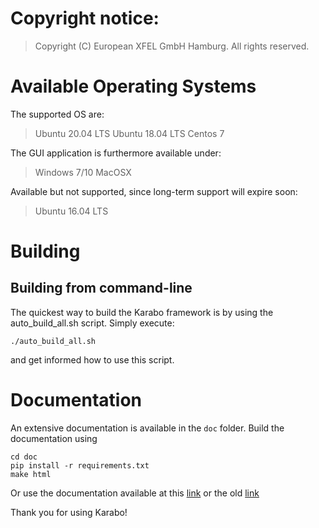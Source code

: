 # Copyright notice:

> Copyright (C) European XFEL GmbH Hamburg. All rights reserved.


# Available Operating Systems

The supported OS are: 

> Ubuntu 20.04 LTS
> Ubuntu 18.04 LTS
> Centos 7

The GUI application is furthermore available under:

> Windows 7/10
> MacOSX

Available but not supported, since long-term support will expire soon:

> Ubuntu 16.04 LTS

# Building

## Building from command-line ###

The quickest way to build the Karabo framework is by using the auto_build_all.sh script. Simply execute:
    
    ./auto_build_all.sh

and get informed how to use this script.


# Documentation

An extensive documentation is available in the `doc` folder.
Build the documentation using

    cd doc
    pip install -r requirements.txt
    make html

Or use the documentation available at this [link](https://rtd.xfel.eu/docs/karabo/en/latest/)
or the old [link](https://in.xfel.eu/readthedocs/docs/karabo/en/latest/)

Thank you for using Karabo!

